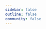 ```yaml
---
sidebar: false
outline: false
community: false
---
```


<script setup>
import { data } from '../../../.vitepress/theme/blog.data'
import BlogPosts from '../../../.vitepress/components/BlogPosts.vue'
</script>

<BlogPosts :data="data" />
